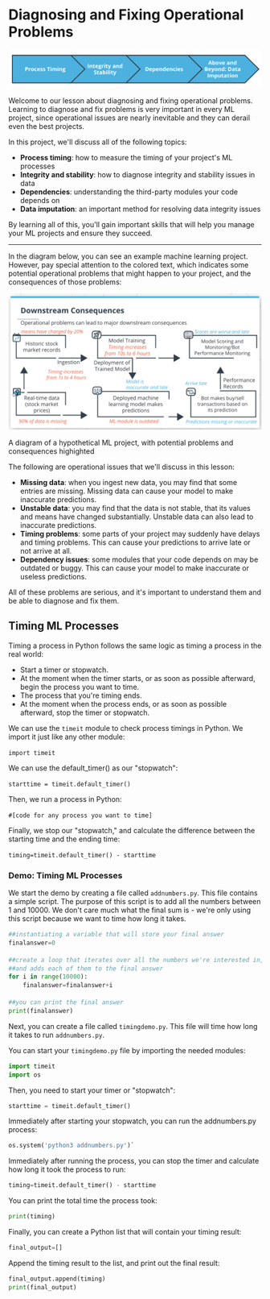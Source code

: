 # Diagnosing and Fixing Operational Problems

![](figures/outline.png)

Welcome to our lesson about diagnosing and fixing operational problems. Learning to diagnose and fix problems is very important in every ML project, since operational issues are nearly inevitable and they can derail even the best projects.

In this project, we'll discuss all of the following topics:

- **Process timing**: how to measure the timing of your project's ML processes
- **Integrity and stability**: how to diagnose integrity and stability issues in data
- **Dependencies**: understanding the third-party modules your code depends on
- **Data imputation**: an important method for resolving data integrity issues

By learning all of this, you'll gain important skills that will help you manage your ML projects and ensure they succeed.

---

In the diagram below, you can see an example machine learning project. However, pay special attention to the colored text, which indicates some potential operational problems that might happen to your project, and the consequences of those problems:

![](figures/downstream-consequences.png)

A diagram of a hypothetical ML project, with potential problems and consequences highighted

The following are operational issues that we'll discuss in this lesson:

- **Missing data**: when you ingest new data, you may find that some entries are missing. Missing data can cause your model to make inaccurate predictions.
- **Unstable data**: you may find that the data is not stable, that its values and means have changed substantially. Unstable data can also lead to inaccurate predictions.
- **Timing problems**: some parts of your project may suddenly have delays and timing problems. This can cause your predictions to arrive late or not arrive at all.
- **Dependency issues**: some modules that your code depends on may be outdated or buggy. This can cause your model to make inaccurate or useless predictions.

All of these problems are serious, and it's important to understand them and be able to diagnose and fix them.



## Timing ML Processes

Timing a process in Python follows the same logic as timing a process in the real world:

- Start a timer or stopwatch.
- At the moment when the timer starts, or as soon as possible afterward, begin the process you want to time.
- The process that you're timing ends.
- At the moment when the process ends, or as soon as possible afterward, stop the timer or stopwatch.

We can use the `timeit` module to check process timings in Python. We import it just like any other module:

```import timeit```

We can use the default_timer() as our "stopwatch":

`starttime = timeit.default_timer()`

Then, we run a process in Python:

`#[code for any process you want to time]`

Finally, we stop our "stopwatch," and calculate the difference between the starting time and the ending time:

`timing=timeit.default_timer() - starttime`



### Demo: Timing ML Processes

We start the demo by creating a file called `addnumbers.py`. This file contains a simple script. The purpose of this script is to add all the numbers between 1 and 10000. We don't care much what the final sum is - we're only using this script because we want to time how long it takes.

```python
##instantiating a variable that will store your final answer
finalanswer=0

##create a loop that iterates over all the numbers we're interested in, 
##and adds each of them to the final answer
for i in range(10000):
    finalanswer=finalanswer+i

##you can print the final answer
print(finalanswer)
```



Next, you can create a file called `timingdemo.py`. This file will time how long it takes to run `addnumbers.py`.

You can start your `timingdemo.py` file by importing the needed modules:

```python
import timeit
import os
```

Then, you need to start your timer or "stopwatch":

```python
starttime = timeit.default_timer()
```

Immediately after starting your stopwatch, you can run the addnumbers.py process:

```python
os.system('python3 addnumbers.py')`
```

Immediately after running the process, you can stop the timer and calculate how long it took the process to run:

```python
timing=timeit.default_timer() - starttime
```

You can print the total time the process took:

```python
print(timing)
```

Finally, you can create a Python list that will contain your timing result:

```python
final_output=[]
```

Append the timing result to the list, and print out the final result:

```python
final_output.append(timing)
print(final_output)
```




